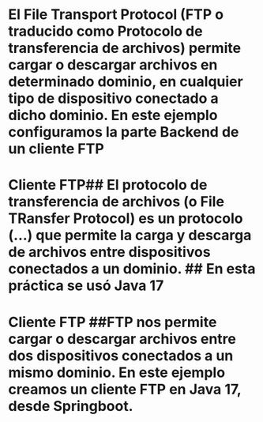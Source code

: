 # El File Transport Protocol (FTP o traducido como Protocolo de transferencia de archivos) permite cargar o descargar archivos en determinado dominio, en cualquier tipo de dispositivo conectado a dicho dominio. En este ejemplo configuramos la parte Backend de un cliente FTP
# Cliente FTP## El protocolo de transferencia de archivos (o File TRansfer Protocol) es un protocolo (...) que permite la carga y descarga de archivos entre dispositivos conectados a un dominio. ## En esta práctica se usó Java 17 
# Cliente FTP ##FTP nos permite cargar o descargar archivos entre dos dispositivos conectados a un mismo dominio. En este ejemplo creamos un cliente FTP en Java 17, desde Springboot. 
